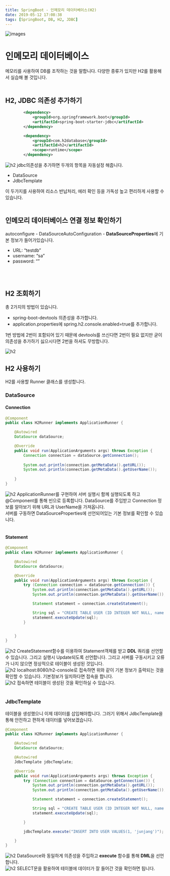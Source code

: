 ```yaml
---
title: SpringBoot - 인메모리 데이터베이스(H2)
date: 2019-05-12 17:08:38
tags: [SpringBoot, DB, H2, JDBC]
---
```


![images](/images/springboot/springboot.png)<br/>

# 인메모리 데이터베이스
메모리를 사용하여 DB를 조작하는 것을 말합니다.
다양한 종류가 있지만 H2를 활용해서 실습해 볼 것입니다.<br/>
<br/>

## H2, JDBC 의존성 추가하기
```xml
        <dependency>
            <groupId>org.springframework.boot</groupId>
            <artifactId>spring-boot-starter-jdbc</artifactId>
        </dependency>

        <dependency>
            <groupId>com.h2database</groupId>
            <artifactId>h2</artifactId>
            <scope>runtime</scope>
        </dependency>
```
![h2](/images/springboot/h2/con1.png) jdbc의존성을 추가하면 두개의 항목을 자동설정 해줍니다.
- DataSource
- JdbcTemplate 

이 두가지를 사용하여 리소스 반납처리, 에러 확인 등을 가독성 높고 편리하게 사용할 수 있습니다.<br/>
<br/>

## 인메모리 데이터베이스 연결 정보 확인하기
autoconfigure - DataSourceAutoConfiguration - **DataSourceProperties**에 기본 정보가 들어가있습니다.
- URL: “testdb”
- username: “sa”
- password: “”
<br/>
<br/>

## H2 조회하기
총 2가지의 방법이 있습니다.
- spring-boot-devtools 의존성을 추가합니다.
- application.properties에 spring.h2.console.enabled=true를 추가합니다.

1번 방법에 2번이 포함되어 있기 때문에 devtools를 쓰신다면 2번이 필요 없지만 굳이 의존성을 추가하기 싫으시다면 2번을 하셔도 무방합니다.

![h2](/images/springboot/h2/con4.png) <br/>

## H2 사용하기
H2를 사용할 Runner 클래스를 생성합니다.
<br/>

### DataSource
#### Connection
```java
@Component
public class H2Runner implements ApplicationRunner {

    @Autowired
    DataSource dataSource;

    @Override
    public void run(ApplicationArguments args) throws Exception {
        Connection connection = dataSource.getConnection();
        
        System.out.println(connection.getMetaData().getURL());
        System.out.println(connection.getMetaData().getUserName());
        
    }
}
```
![h2](/images/springboot/h2/con2.png) ApplicationRunner를 구현하여 서버 실행시 함께 실행되도록 하고 @Component를 통해 빈으로 등록합니다.
DataSource를 주입받고 Connection 정보를 알아보기 위해 URL과 UserName을 가져옵니다.<br/>
서버를 구동하면 DataSourceProperties에 선언되어있는 기본 정보를 확인할 수 있습니다.<br/>
<br/>

#### Statement
```java
@Component
public class H2Runner implements ApplicationRunner {

    @Autowired
    DataSource dataSource;

    @Override
    public void run(ApplicationArguments args) throws Exception {
        try (Connection connection = dataSource.getConnection()) {
            System.out.println(connection.getMetaData().getURL());
            System.out.println(connection.getMetaData().getUserName());

            Statement statement = connection.createStatement();

            String sql = "CREATE TABLE USER (ID INTEGER NOT NULL, name VARCHAR(255), PRIMARY KEY (id))";
            statement.executeUpdate(sql);
        }


    }
}
```
![h2](/images/springboot/h2/con3.png) CreateStatement함수를 이용하여 Statement객체를 받고 **DDL** 쿼리를 선언할 수 있습니다.
그리고 실행시 Update되도록 선언합니다.
그리고 서버를 구동시키고 오류가 나지 않으면 정상적으로 테이블이 생성된 것입니다.<br/>
![h2](/images/springboot/h2/con5.png) localhost:8080/h2-console로 접속하면 위와 같이 기본 정보가 출력되는 것을 확인할 수 있습니다.
기본정보가 일치하다면 접속을 합니다.<br/>
![h2](/images/springboot/h2/con6.png) 접속하면 테이블이 생성된 것을 확인하실 수 있습니다.<br/>
<br/>

### JdbcTemplate
테이블을 생성했으니 이제 데이터를 삽입해야합니다.
그러기 위해서 JdbcTemplate을 통해 안전하고 편하게 데이터를 넣어보겠습니다.
<br/>

```java
@Component
public class H2Runner implements ApplicationRunner {

    @Autowired
    DataSource dataSource;

    @Autowired
    JdbcTemplate jdbcTemplate;

    @Override
    public void run(ApplicationArguments args) throws Exception {
        try (Connection connection = dataSource.getConnection()) {
            System.out.println(connection.getMetaData().getURL());
            System.out.println(connection.getMetaData().getUserName());

            Statement statement = connection.createStatement();

            String sql = "CREATE TABLE USER (ID INTEGER NOT NULL, name VARCHAR(255), PRIMARY KEY (id))";
            statement.executeUpdate(sql);

        }

        jdbcTemplate.execute("INSERT INTO USER VALUES(1, 'junjang')");

    }
}
```
![h2](/images/springboot/h2/con7.png) DataSource와 동일하게 의존성을 주입하고 **execute** 함수를 통해 **DML**을 선언합니다.<br/>
![h2](/images/springboot/h2/con8.png) SELECT문을 활용하여 테이블에 데이터가 잘 들어간 것을 확인하면 됩니다.<br/>